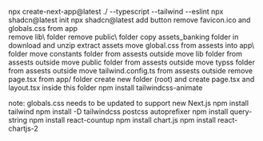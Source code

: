 npx create-next-app@latest ./ --typescript --tailwind --eslint
npx shadcn@latest init
npx shadcn@latest add button
remove favicon.ico and globals.css from app\
remove lib\ folder
remove public\ folder
copy assets_banking folder in download and unzip extract assets
move global.css from assests into app\ folder
move constants folder from assests outside
move lib folder from assests outside
move public folder from assests outside
move typss folder from assests outside
move tailwind.config.ts from assests outside
remove page.tsx from app/ folder
create new folder (root) and create page.tsx and layout.tsx inside this folder
npm install tailwindcss-animate

note: globals.css needs to be updated to support new Next.js
npm install tailwind
npm install -D tailwindcss postcss autoprefixer
npm install query-string
npm install react-countup
npm install chart.js
npm install react-chartjs-2
